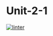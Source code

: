 # Unit-2-1
[![linter](https://github.com/<BigGuyAlex>/Unit-2-1/workflows/linter/badge.svg)](https://github.com/marketplace/actions/super-linter)         
